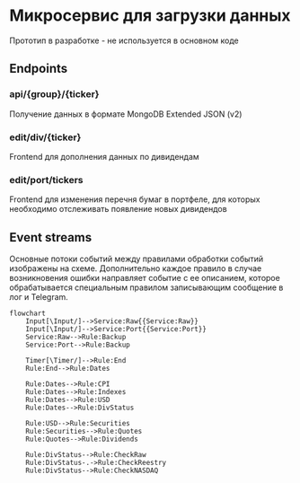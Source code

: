 # Микросервис для загрузки данных

Прототип в разработке - не используется в основном коде

## Endpoints

### api/{group}/{ticker}

Получение данных в формате MongoDB Extended JSON (v2)

### edit/div/{ticker}

Frontend для дополнения данных по дивидендам

### edit/port/tickers

Frontend для изменения перечня бумаг в портфеле, для которых необходимо отслеживать появление новых дивидендов

## Event streams

Основные потоки событий между правилами обработки событий изображены на схеме. 
Дополнительно каждое правило в случае возникновения ошибки направляет событие с ее описанием, 
которое обрабатывается специальным правилом записывающим сообщение в лог и Telegram.
```mermaid
flowchart
    Input[\Input/]-->Service:Raw{{Service:Raw}}
    Input[\Input/]-->Service:Port{{Service:Port}}
    Service:Raw-->Rule:Backup
    Service:Port-->Rule:Backup
    
    Timer[\Timer/]-->Rule:End
    Rule:End-->Rule:Dates
    
    Rule:Dates-->Rule:CPI
    Rule:Dates-->Rule:Indexes
    Rule:Dates-->Rule:USD
	Rule:Dates-->Rule:DivStatus

	Rule:USD-->Rule:Securities
    Rule:Securities-->Rule:Quotes
	Rule:Quotes-->Rule:Dividends
    
    Rule:DivStatus-->Rule:CheckRaw
    Rule:DivStatus-.->Rule:CheckReestry
    Rule:DivStatus-->Rule:CheckNASDAQ
```